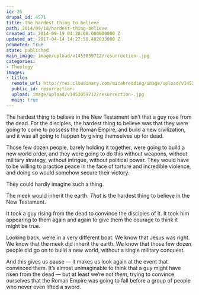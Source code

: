 ```yaml
---
id: 26
drupal_id: 4571
title: The hardest thing to believe
path: 2014/09/18/hardest-thing-believe
created_at: 2014-09-19 04:20:08.000000000 Z
updated_at: 2017-04-14 14:27:58.402033000 Z
promoted: true
state: published
main_image: image/upload/v1453059712/resurrection-.jpg
categories:
- Theology
images:
- title: 
  remote_url: http://res.cloudinary.com/micahredding/image/upload/v1453059712/resurrection-.jpg
  public_id: resurrection-
  upload: image/upload/v1453059712/resurrection-.jpg
  main: true
---
```

The hardest thing to believe in the New Testament isn’t that a guy rose from the dead. For the disciples, the hardest thing to believe was that they were going to come to possess the Roman Empire, and build a new civilization, and it was all going to happen by giving themselves up for dead.

Those few dozen people, barely holding it together, were going to build a new world order, and they were going to do this without weapons, without military strategy, without intrigue, without political power. They would have to be willing to practice peace in the face of torture and incredible violence, and doing so would somehow secure their victory.

They could hardly imagine such a thing.

The meek would inherit the earth. *That* is the hardest thing to believe in the New Testament.

It took a guy rising from the dead to convince the disciples of it. It took him appearing to them again and again to give them the courage to think it might be true.

Looking back, we’re in a very different boat. We know that Jesus was right. We know that the meek did inherit the earth. We know that those few dozen people did go on to build a new world, without a single military conquest.

And this gives us pause — it makes us look again at the event that convinced them. It’s almost unimaginable to think that a guy might have risen from the dead — but at least we’re not *them*, trying to convince ourselves that the Roman Empire was going to fall before a group of people who never even lifted a sword.
